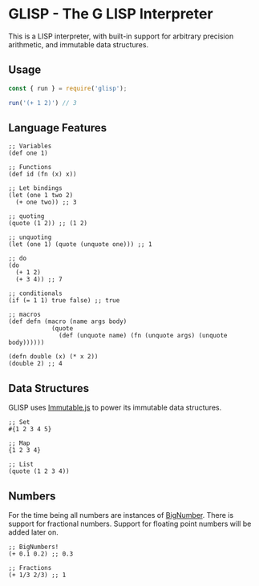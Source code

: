# GLISP - The G LISP Interpreter

This is a LISP interpreter, with built-in support for arbitrary precision arithmetic, and immutable data structures.

## Usage
```JavaScript
const { run } = require('glisp');

run('(+ 1 2)') // 3
```

## Language Features
```LISP
;; Variables
(def one 1)

;; Functions
(def id (fn (x) x))

;; Let bindings
(let (one 1 two 2)
  (+ one two)) ;; 3

;; quoting
(quote (1 2)) ;; (1 2)

;; unquoting
(let (one 1) (quote (unquote one))) ;; 1

;; do
(do
  (+ 1 2)
  (+ 3 4)) ;; 7

;; conditionals
(if (= 1 1) true false) ;; true

;; macros
(def defn (macro (name args body)
            (quote
              (def (unquote name) (fn (unquote args) (unquote body))))))

(defn double (x) (* x 2))
(double 2) ;; 4

```

## Data Structures
GLISP uses [Immutable.js](https://facebook.github.io/immutable-js/) to power its immutable data structures.

```LISP
;; Set
#{1 2 3 4 5}

;; Map
{1 2 3 4}

;; List
(quote (1 2 3 4))
```

## Numbers
For the time being all numbers are instances of [BigNumber](https://github.com/MikeMcl/bignumber.js/). There is support for fractional numbers. Support for floating point numbers will be added later on.

```LISP
;; BigNumbers!
(+ 0.1 0.2) ;; 0.3

;; Fractions
(+ 1/3 2/3) ;; 1
```
